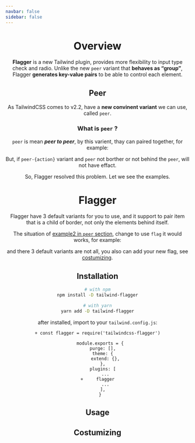 ```yaml
---
navbar: false
sidebar: false
---
```


<script>
  import Header from './components/Header.vue'
  import ThirdCutSwitch from './components/ThirdCutSwitch.vue'
  import Bowser from './components/Bowser.vue'
  import ExampleCode from './components/ExampleCode.vue'

  export default {
    components: {
      Bowser, Header, ThirdCutSwitch,ExampleCode
    }
  }
</script>

<Header />

# Overview
<!-- Flagger is a tailwindcss plugin, just like a named `peer` variant. But instead of `peer`, flagger have name, so they can paired each my name. -->
**Flagger** is a new Tailwind plugin, provides more flexibility to input type check and radio. Unlike the new `peer` variant that **behaves as “group”**, Flagger **generates key-value pairs** to be able to control each element.


## Peer
As TailwindCSS comes to v2.2, have a **new convinent variant** we can use, called `peer`.

### What is `peer` ?
`peer` is mean ***peer to peer***, by this varient, thay can paired together, for example:

<ExampleCode id="peer-example1">
<template v-slot:example>
  <div class="flex justify-between items-center">
    <div class="bg-green-400 hover:bg-green-300 p-3 rounded-md peer transition-all">
      I have <code>peer</code><br>
      hover me !
    </div>
    <div class="p-3 peer-hover:bg-blue-300 rounded-md transition-all">
      I have <code>peer-hover:</code>
    </div>
  </div>
</template>
<template v-slot:code>

```html
<div class="peer ...">
  I have `peer`<br>
  hover me !
</div>

<!-- 
  behind `peer`,if they are borthers,
  they can pair
-->
<div class="peer-hover:bg-blue-300 ...">
  I have `peer-hover:`
</div>
```
</template>
</ExampleCode>

But, if `peer-{action}` variant and `peer` not borther or not behind the `peer`, will not have effact.

<ExampleCode id="peer-example2">
<template v-slot:example>
  <div class="flex justify-between items-center">
    <div class="p-3">
      I have<br><code>peer-hover:</code>
    </div>
    <div class="bg-green-400 hover:bg-green-300 p-3 rounded-md peer transition-all">
      I have <code>peer</code><br>
      hover me !
    </div>
    <div>
      <div class="p-3 peer-hover:bg-blue-300 rounded-md transition-all">
        I have<br><code>peer-hover:</code><br>
        too
      </div>
    </div>
  </div>
</template>
<template v-slot:code>

```html
<!-- no effact, because not behind `peer` -->
<div class="peer-hover:bg-red-300 ...">
  I have `peer-hover:`
</div>

<div class="peer ...">
  I have `peer`<br>
  hover me !
</div>

<div>
  <!-- behind `peer`, but not borther -->
  <div class="peer-hover:bg-blue-300 ...">
    I have `peer-hover:` too
  </div>
</div>
```
</template>
</ExampleCode>

So, Flagger resolved this problem. Let we see the examples.


# Flagger
Flagger have 3 default variants for you to use, and it support to pair item that is a child of border, not only the elements behind itself.

The situation of [example2 in `peer` section](#peer-example2), change to use `flag` it would works,  for example:

<ExampleCode id="flagger-example1">
<template v-slot:example>
  <div class="flex justify-between items-center">
    <div class="p-3">
      I have<br><code>peer-hover:</code>
    </div>
    <div class="bg-green-400 hover:bg-green-300 p-3 rounded-md flag-1 transition-all">
      I have <code>peer</code><br>
      hover me !
    </div>
    <div>
      <div class="p-3 flag-1-hover:bg-blue-300 rounded-md transition-all">
        I have<br><code>peer-hover:</code><br>
        too
      </div>
    </div>
  </div>
</template>
<template v-slot:code>

```html
<!-- no effact, because not behind `peer` -->
<div class="flag-1-hover:bg-red-300 ...">
  I have `peer-hover:`
</div>

<div class="flag-1 ...">
  I have `peer`<br>
  hover me !
</div>

<div>
  <!-- behind `peer`, but not borther -->
  <div class="flag-1-hover:bg-blue-300 ...">
    I have `peer-hover:` too
  </div>
</div>
```
</template>
</ExampleCode>

and there 3 default variants are not all, you also can add your new flag, see [costumizing](#costumzing).

## Installation

```bash
# with npm
npm install -D tailwind-flagger

# with yarn
yarn add -D tailwind-flagger
```

after installed, import to your `tailwind.config.js`:

```diff{1,10}
+ const flagger = require('tailwindcss-flagger')

  module.exports = {
    purge: [],
    theme: {
      extend: {},
    },
    plugins: [
      ...
+     flagger
      ...
    ],
  }
```

## Usage



## Costumizing


<!-- <div class="w-full text-center mt-8 py-10 bg-gray-100 rounded-t-xl flex justify-center gap-3">
  <ThirdCutSwitch 
    name="example1"
    label="in"
  />

  <ThirdCutSwitch 
    name="example2"
    label="out"
  />
</div>


<br>

<Bowser />

<footer class="mt-20 p-4 pt-0 text-gray-500 text-sm text-center">
  <hr class="block mb-8" />
  MIT Licensed | Copyright © 2021-present huibizhang Rabbit
</footer> -->